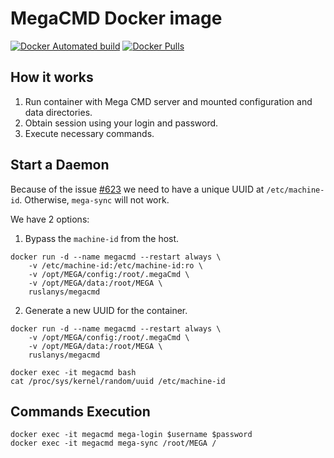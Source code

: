 # MegaCMD Docker image

[![Docker Automated build](https://img.shields.io/docker/automated/ruslanys/megacmd.svg?style=flat-square&colorB=007EC6)](https://hub.docker.com/r/ruslanys/megacmd/) [![Docker Pulls](https://img.shields.io/docker/pulls/ruslanys/megacmd.svg?style=flat-square&colorB=007EC6)](https://hub.docker.com/r/ruslanys/megacmd/)

## How it works

1. Run container with Mega CMD server and mounted configuration and data directories.
2. Obtain session using your login and password.
3. Execute necessary commands.

## Start a Daemon

Because of the issue [#623](https://github.com/meganz/MEGAcmd/issues/623)
we need to have a unique UUID at `/etc/machine-id`. Otherwise, `mega-sync` will not work.

We have 2 options: 

1. Bypass the `machine-id` from the host.

```
docker run -d --name megacmd --restart always \
    -v /etc/machine-id:/etc/machine-id:ro \
    -v /opt/MEGA/config:/root/.megaCmd \
    -v /opt/MEGA/data:/root/MEGA \
    ruslanys/megacmd
```

2. Generate a new UUID for the container.

```
docker run -d --name megacmd --restart always \
    -v /opt/MEGA/config:/root/.megaCmd \
    -v /opt/MEGA/data:/root/MEGA \
    ruslanys/megacmd
```

```
docker exec -it megacmd bash
cat /proc/sys/kernel/random/uuid /etc/machine-id
```

## Commands Execution

```
docker exec -it megacmd mega-login $username $password
docker exec -it megacmd mega-sync /root/MEGA /
```
